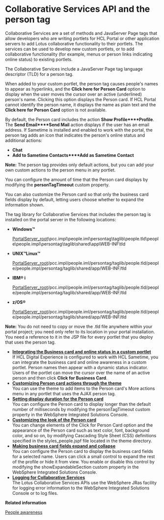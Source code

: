 # Collaborative Services API and the person tag

Collaborative Services are a set of methods and JavaServer Page tags that allow developers who are writing portlets for HCL Portal or other application servers to add Lotus collaborative functionality to their portlets. The services can be used to develop new custom portlets, or to add collaborative functionality \(for example, menus or person links indicating online status\) to existing portlets.

The Collaborative Services include a JavaServer Page tag language descriptor \(TLD\) for a person tag.

When added to your custom portlet, the person tag causes people's names to appear as hyperlinks, and the **Click here for Person Card** option to display when the user moves the cursor over an active \(underlined\) person's name. Clicking this option displays the Person card. If HCL Portal cannot identify the person name, it displays the name as plain text and the **Click here for Person Card** option is not available.

By default, the Person card includes the action **Show Profile****Profile**. The **Send Email****Send Mail** action displays if the user has an email address. If Sametime is installed and enabled to work with the portal, the person tag adds an icon that indicates the person's online status and additional actions:

-   **Chat**
-   **Add to Sametime Contacts****Add as Sametime Contact**

**Note:** The person tag provides only default actions, but you can add your own custom actions to the person menu in any portlet.

You can configure the amount of time that the Person card displays by modifying the **personTagTimeout** custom property.

You can also customize the Person card so that only the business card fields display by default, letting users choose whether to expand the information shown.

The tag library for Collaborative Services that includes the person tag is installed on the portal server in the following locations:

-   **Windows™**

    [PortalServer\_root](../reference/wpsdirstr.md#wp_root)\\pcc.impl\\people.iml\\persontag\\taglib\\people.tld\\people\\people.impl\\persontag\\taglib\\shared\\app\\WEB-INF\\tld

-   **UNIX™Linux™**

    [PortalServer\_root](../reference/wpsdirstr.md#wp_root)/pcc.impl/people.iml/persontag/taglib/people.tld/people/people.impl/persontag/taglib/shared/app/WEB-INF/tld

-   **IBM® i**

    [PortalServer\_root](../reference/wpsdirstr.md#wp_root)/pcc.impl/people.iml/persontag/taglib/people.tld/people/people.impl/persontag/taglib/shared/app/WEB-INF/tld

-   **z/OS®**

    [PortalServer\_root](../reference/wpsdirstr.md#wp_root)/pcc.impl/people.iml/persontag/taglib/people.tld/people/people.impl/persontag/taglib/shared/app/WEB-INF/tld


**Note:** You do not need to copy or move the .tld file anywhere within your portal project; you need only refer to its location in your portal installation. You need a reference to it in the JSP file for every portlet that you deploy that uses the person tag.

-   **[Integrating the Business card and online status in a custom portlet](../collab/i_domi_t_api_ptag_add_to_portlet.md)**  
If HCL Digital Experience is configured to work with HCL Sametime, you can integrate the business card and online awareness in a custom portlet. Person names then appear with a dynamic status indicator. Users of the portlet can move the cursor over the name of an active person and then click **Click for Business Card**.
-   **[Customizing Person card actions through the theme](../collab/i_domi_t_api_ptag_cust_theme.md)**  
You can use the theme to add items to the Person card's More actions menu in any portlet that uses the AJAX person tag.
-   **[Setting display duration for the Person card](../collab/i_coll_t_ptag_set_display.md)**  
You can configure the Person card to display longer than the default number of milliseconds by modifying the personTagTimeout custom property in the WebSphere Integrated Solutions Console.
-   **[Customizing the look of the Person card](../collab/i_coll_t_customize_pcard.md)**  
You can change elements of the Click for Person Card option and the appearance of the Person card such as text color, font, background color, and so on, by modifying Cascading Style Sheet \(CSS\) definitions specified in the styles\_people.jspf file located in the theme directory.
-   **[Making business card fields expand and collapse](../collab/i_coll_t_ptag_bcard_expand.md)**  
You can configure the Person card to display the business card fields for a selected name. Users can click a small control to expand the rest of the profile or hide it from view. You enable or disable this control by modifying the showExpandableSection custom property in the WebSphere Integrated Solutions Console.
-   **[Logging for Collaborative Services](../collab/i_domi_t_api_logging.md)**  
The Lotus Collaborative Services APIs use the WebSphere JRas facility for logging error information to the WebSphere Integrated Solutions Console or to log files.


**Related information**  


[People awareness](../collab/i_coll_c_people_aw.md)

